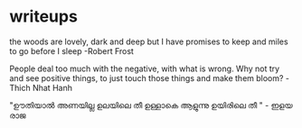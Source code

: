 # writeups

the woods are lovely, dark and deep
but I have promises to keep
and miles to go before I sleep
           -Robert Frost
           
           
 People deal too much with the negative, with what is wrong. Why not try and see positive things, to just touch those things and make them bloom?
          -Thich Nhat Hanh


"ഊതിയാൽ  അണയില്ല  ഉലയിലെ  തീ 
ഉള്ളാകെ  ആളുന്നു  ഉയിരിലെ  തീ "
                                    - ഇളയ രാജ
